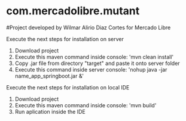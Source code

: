 # com.mercadolibre.mutant
#Project developed by Wilmar Alirio Diaz Cortes for Mercado Libre

Execute the next steps for installation on server
1. Download project
2. Execute this maven command inside console: 'mvn clean install'
3. Copy .jar file from directory "target" and paste it onto server folder
4. Execute this command inside server console: 'nohup java -jar name_app_springboot.jar &'

Execute the next steps for installation on local IDE
1. Download project
2. Execute this maven command inside console: 'mvn build'
3. Run aplication inside the IDE
